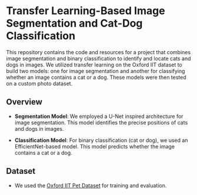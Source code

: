 # Transfer Learning-Based Image Segmentation and Cat-Dog Classification

This repository contains the code and resources for a project that combines image segmentation and binary classification to identify and locate cats and dogs in images. We utilized transfer learning on the Oxford IIT dataset to build two models: one for image segmentation and another for classifying whether an image contains a cat or a dog. These models were then tested on a custom photo dataset.

## Overview

- **Segmentation Model**: We employed a U-Net inspired architecture for image segmentation. This model identifies the precise positions of cats and dogs in images.

- **Classification Model**: For binary classification (cat or dog), we used an EfficientNet-based model. This model predicts whether the image contains a cat or a dog.

## Dataset

- We used the [Oxford IIT Pet Dataset](http://www.robots.ox.ac.uk/~vgg/data/pets/) for training and evaluation.
